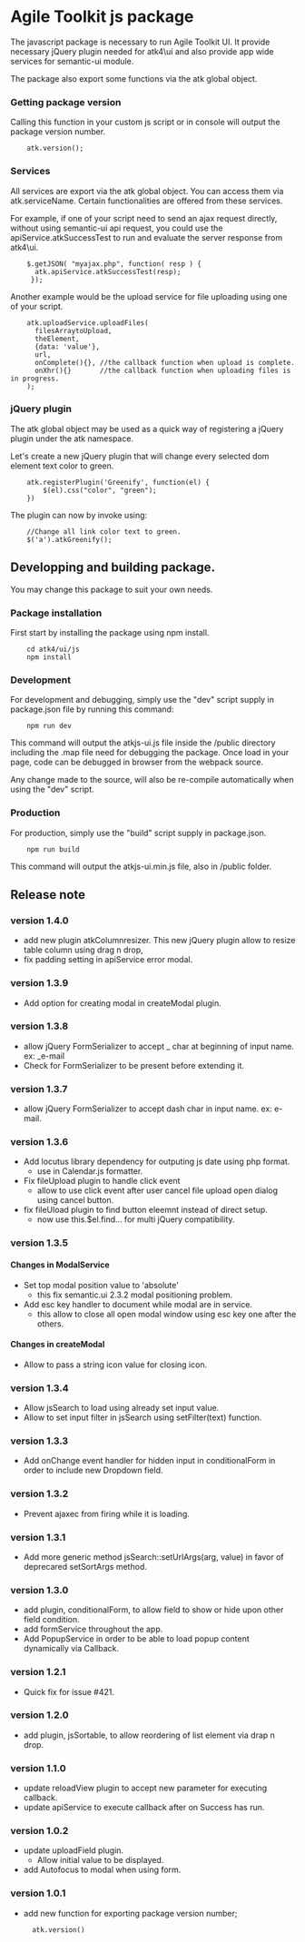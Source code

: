 # Agile Toolkit js package

The javascript package is necessary to run Agile Toolkit UI. It provide necessary
jQuery plugin needed for atk4\ui and also provide app wide services for semantic-ui module.

The package also export some functions via the atk global object.

### Getting package version

Calling this function in your custom js script or in console will output the package version number.
```
    atk.version();
```

### Services 

All services are export via the atk global object. You can access them via atk.serviceName.
Certain functionalities are offered from these services. 

For example, if one of your script need to send an ajax request directly, without using semantic-ui api request, you could use the apiService.atkSuccessTest
to run and evaluate the server response from atk4\ui.

```
    $.getJSON( "myajax.php", function( resp ) {
      atk.apiService.atkSuccessTest(resp);
     });

```

Another example would be the upload service for file uploading using one of your script.

```
    atk.uploadService.uploadFiles(
      filesArraytoUpload,
      theElement,
      {data: 'value'},
      url,             
      onComplete(){}, //the callback function when upload is complete.
      onXhr(){}       //the callback function when uploading files is in progress.
    );
```

### jQuery plugin

The atk global object may be used as a quick way of registering a jQuery plugin under the atk namespace.

Let's create a new jQuery plugin that will change every selected dom element text color to green.

```
    atk.registerPlugin('Greenify', function(el) {
        $(el).css("color", "green");
    })
```

The plugin can now by invoke using:

```
    //Change all link color text to green.
    $('a').atkGreenify();
```

## Developping and building package.

You may change this package to suit your own needs.

### Package installation

First start by installing the package using npm install. 

```
    cd atk4/ui/js
    npm install
```

### Development

For development and debugging, simply use the "dev" script supply in package.json file by running this command:

```
    npm run dev
```

This command will output the atkjs-ui.js file inside the /public directory including the .map file need for debugging
the package. Once load in your page, code can be debugged in browser from the webpack source.

Any change made to the source, will also be re-compile automatically when using the "dev" script.

### Production

For production, simply use the "build" script supply in package.json.

```
    npm run build
```

This command will output the atkjs-ui.min.js file, also in /public folder. 

## Release note

### version 1.4.0

 - add new plugin atkColumnresizer. This new jQuery plugin allow to resize table column using drag n drop,
 - fix padding setting in apiService error modal.

### version 1.3.9

  - Add option for creating modal in createModal plugin.

### version 1.3.8

  - allow jQuery FormSerializer to accept _ char at beginning of input name. ex: _e-mail
  - Check for FormSerializer to be present before extending it. 


### version 1.3.7

  - allow jQuery FormSerializer to accept dash char in input name. ex: e-mail. 

### version 1.3.6

  - Add locutus library dependency for outputing js date using php format.
    - use in Calendar.js formatter. 
  - Fix fileUpload plugin to handle click event 
    - allow to use click event after user cancel file upload open dialog using cancel button.
  - fix fileUload plugin to find button eleemnt instead of direct setup. 
    - now use this.$el.find... for multi jQuery compatibility.

### version 1.3.5

#### Changes in ModalService
  - Set top modal position value to 'absolute'
    - this fix semantic.ui 2.3.2 modal positioning problem.
  - Add esc key handler to document while modal are in service.
    - this allow to close all open modal window using esc key one after the others.  
#### Changes in createModal
  - Allow to pass a string icon value for closing icon.  

### version 1.3.4

  - Allow jsSearch to load using already set input value.
  - Allow to set input filter in jsSearch using setFilter(text) function.

### version 1.3.3

   - Add onChange event handler for hidden input in conditionalForm in order to include new Dropdown field.

### version 1.3.2

  - Prevent ajaxec from firing while it is loading.

### version 1.3.1

  - Add more generic method jsSearch::setUrlArgs(arg, value) in favor of deprecared setSortArgs method.
  
### version 1.3.0

  - add plugin, conditionalForm, to allow field to show or hide upon other field condition.
  - add formService throughout the app.  
  - Add PopupService in order to be able to load popup content dynamically via Callback.

### version 1.2.1

  - Quick fix for issue #421.

### version 1.2.0

  - add plugin, jsSortable, to allow reordering of list element via drap n drop.

### version 1.1.0

  - update reloadView plugin to accept new parameter for executing callback.
  - update apiService to execute callback after on Success has run.

### version 1.0.2

  - update uploadField plugin.
    - Allow initial value to be displayed.
  - add Autofocus to modal when using form.

### version 1.0.1

- add new function for exporting package version number;
  ```
    atk.version()
  ``` 